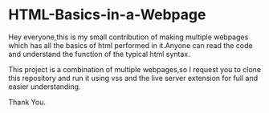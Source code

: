 # HTML-Basics-in-a-Webpage
Hey everyone,this is my small contribution of making multiple webpages which has all the basics of html performed in it.Anyone can read the code and understand the function of the typical html syntax.

This project is a combination of multiple webpages,so I request you to clone this repository and run it using vss and the live server extension for full and easier understanding.

Thank You.
